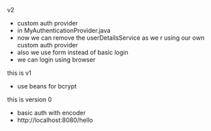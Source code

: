 v2
  - custom auth provider
  - in MyAuthenticationProvider.java
  - now we can remove the userDetailsService as we r using our own custom auth provider
  - also we use form instead of basic login
  - we can login using browser

this is v1
  - use beans for bcrypt

this is version 0
 - basic auth with encoder
 - http://localhost:8080/hello  